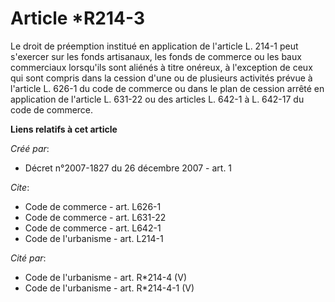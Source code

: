 # Article *R214-3

Le droit de préemption institué en application de l'article L. 214-1 peut s'exercer sur les fonds artisanaux, les fonds de
commerce ou les baux commerciaux lorsqu'ils sont aliénés à titre onéreux, à l'exception de ceux qui sont compris dans la
cession d'une ou de plusieurs activités prévue à l'article L. 626-1 du code de commerce ou dans le plan de cession arrêté en
application de l'article L. 631-22 ou des articles L. 642-1 à L. 642-17 du code de commerce.

**Liens relatifs à cet article**

_Créé par_:

  - Décret n°2007-1827 du 26 décembre 2007 - art. 1

_Cite_:

  - Code de commerce - art. L626-1
  - Code de commerce - art. L631-22
  - Code de commerce - art. L642-1
  - Code de l'urbanisme - art. L214-1

_Cité par_:

  - Code de l'urbanisme - art. R*214-4 (V)
  - Code de l'urbanisme - art. R*214-4-1 (V)
